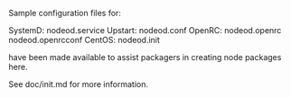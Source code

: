 Sample configuration files for:

SystemD: nodeod.service
Upstart: nodeod.conf
OpenRC:  nodeod.openrc
         nodeod.openrcconf
CentOS:  nodeod.init

have been made available to assist packagers in creating node packages here.

See doc/init.md for more information.

